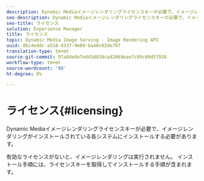 ```yaml
---
description: Dynamic Mediaイメージレンダリングライセンスキーが必要で、イメージレンダリングがインストールされている各システムにインストールする必要があります。
seo-description: Dynamic Mediaイメージレンダリングライセンスキーが必要で、イメージレンダリングがインストールされている各システムにインストールする必要があります。
seo-title: ライセンス
solution: Experience Manager
title: ライセンス
topic: Dynamic Media Image Serving - Image Rendering API
uuid: dbc4eddc-a518-4337-9e09-ba40c02de797
translation-type: tm+mt
source-git-commit: 97a84e8e7edd3d834ca42069eae7c09c00d57938
workflow-type: tm+mt
source-wordcount: '90'
ht-degree: 0%

---
```



# ライセンス{#licensing}

Dynamic Mediaイメージレンダリングライセンスキーが必要で、イメージレンダリングがインストールされている各システムにインストールする必要があります。

有効なライセンスがないと、イメージレンダリングは実行されません。 インストール手順には、ライセンスキーを取得してインストールする手順が含まれます。
